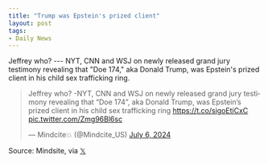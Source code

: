 ```yaml
---
title: "Trump was Epstein's prized client"
layout: post
tags:
- Daily News
---
```


Jeffrey who? --- NYT, CNN and WSJ on newly released grand jury testimony revealing that "Doe 174," aka Donald Trump, was Epstein's prized client in his child sex trafficking ring.

<blockquote class="twitter-tweet"><p lang="en" dir="ltr">Jeffrey who? -NYT, CNN and WSJ on newly released grand jury testimony revealing that “Doe 174”, aka Donald Trump, was Epstein’s prized client in his child sex trafficking ring <a href="https://t.co/sigoEtiCxC">https://t.co/sigoEtiCxC</a> <a href="https://t.co/Zmg96Bl6sc">pic.twitter.com/Zmg96Bl6sc</a></p>&mdash; Mindcite💥 (@Mindcite_US) <a href="https://twitter.com/Mindcite_US/status/1809632767992385962?ref_src=twsrc%5Etfw">July 6, 2024</a></blockquote> <script async src="https://platform.twitter.com/widgets.js" charset="utf-8"></script>

Source: Mindsite, via [𝕏](https://x.com)
